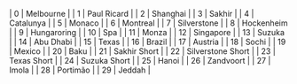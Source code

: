 | 0 | Melbourne |
| 1 | Paul Ricard |
| 2 | Shanghai |
| 3 | Sakhir |
| 4 | Catalunya |
| 5 | Monaco |
| 6 | Montreal |
| 7 | Silverstone |
| 8 | Hockenheim |
| 9 | Hungaroring |
| 10 | Spa |
| 11 | Monza |
| 12 | Singapore |
| 13 | Suzuka |
| 14 | Abu Dhabi |
| 15 | Texas |
| 16 | Brazil |
| 17 | Austria |
| 18 | Sochi |
| 19 | Mexico |
| 20 | Baku |
| 21 | Sakhir Short |
| 22 | Silverstone Short |
| 23 | Texas Short |
| 24 | Suzuka Short |
| 25 | Hanoi |
| 26 | Zandvoort |
| 27 | Imola |
| 28 | Portimão |
| 29 | Jeddah |